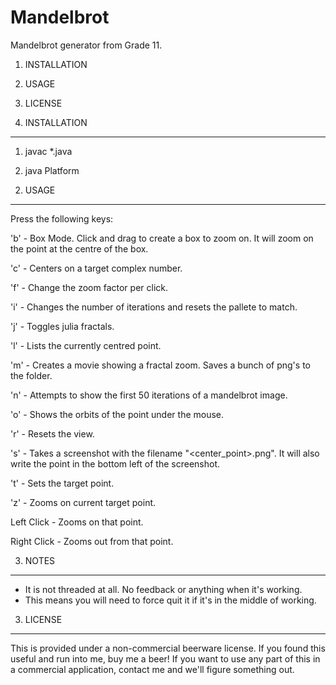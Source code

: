 Mandelbrot
==========

Mandelbrot generator from Grade 11.

1. INSTALLATION
2. USAGE
3. LICENSE

1. INSTALLATION
----------------
1) javac *.java

2) java Platform

2. USAGE
----------------

Press the following keys:

'b' - Box Mode. Click and drag to create a box to zoom on.
      It will zoom on the point at the centre of the box.

'c' - Centers on a target complex number.

'f' - Change the zoom factor per click.

'i' - Changes the number of iterations and resets the pallete to match.

'j' - Toggles julia fractals.

'l' - Lists the currently centred point.

'm' - Creates a movie showing a fractal zoom. Saves a bunch of png's to the folder.

'n' - Attempts to show the first 50 iterations of a mandelbrot image.

'o' - Shows the orbits of the point under the mouse.

'r' - Resets the view.

's' - Takes a screenshot with the filename "<center_point>.png". 
      It will also write the point in the bottom left of the screenshot.

't' - Sets the target point.

'z' - Zooms on current target point.

Left Click - Zooms on that point.

Right Click - Zooms out from that point.


3. NOTES
----------------
 - It is not threaded at all. No feedback or anything when it's working.
 - This means you will need to force quit it if it's in the middle of working.

3. LICENSE
----------------
This is provided under a non-commercial beerware license. 
If you found this useful and run into me, buy me a beer! 
If you want to use any part of this in a commercial application, contact me and we'll figure something out.
